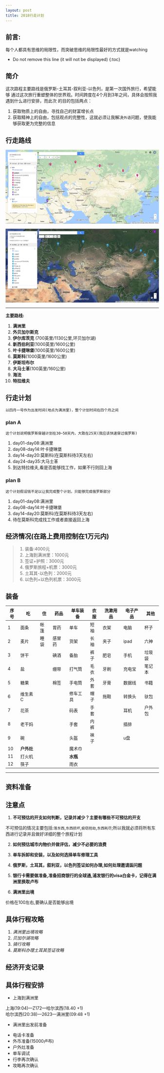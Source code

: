 ```yaml
---
layout: post
title: 2018行走计划
---
```


## 前言:
每个人都具有思维的局限性，而突破思维的局限性最好的方式就是watching

* Do not remove this line (it will not be displayed)
{:toc}

## 简介
这次路程主要路线是俄罗斯-土耳其-叙利亚-以色列，是第一次国外旅行，希望能够
通过这次旅行重塑整体的世界观。时间跨度在4个月到3年之间，具体会按照我遇到什么进行安排，而此次
的目的包括两点：

  1. 获取物质上的自由，寻找自己的财富增长点
  2. 获取精神上的自由，包括观点的完整性，这就必须让我解决`外语`问题，使我能够获取更为完整的信息

## 行走路线
![行走路线](/images/trip.png)

![行走路线](/images/trip1.png)

****************************************
**主要路线:**

1.  __满洲里__
2.  __外贝加尔斯克__
3.  __伊尔库茨克__ (700英里/1130公里,环贝加尔湖)
4.  __新西伯利亚__(1000英里/1600公里)
5.  __叶卡捷琳堡__(1000英里/1600公里)
6.  __莫斯科__(1000英里/1600公里)
7.  __伊斯坦布尔__
8.  __大马士革__(100英里/160公里)
9.  __海法__
10. __特拉维夫__


## 行走计划
    以四月一号作为出发时间(地点为满洲里)，整个计划时间在四个月之间

### plan A
    这个计划说明俄罗斯穿越计划在30~50天内，大致在25天(我应该快速穿过俄罗斯)

1. day01-day08:满洲里
2. day08-day14:叶卡捷琳堡
3. day14-day20:莫斯科(在莫斯科待3天左右)
4. day24-day35:大马士革
5. 到达特拉维夫,看是否能够找工作，如果不行则回上海

### plan B
    这个计划假设钱不足以让我完成整个计划，只能够完成俄罗斯部分

1. day01-day08:满洲里
2. day08-day14:叶卡捷琳堡
3. day14-day20:莫斯科(在莫斯科待3天左右)
4. 待在莫斯科完成找工作或者直接返回上海

## 经济情况(在路上费用控制在1万元内)
> 1. 装备:4000元<br>
> 2. 上海到满洲里：1000元<br>
> 3. 签证+护照：3000元<br>
> 4. 俄罗斯旅程+机票：3000元<br>
> 5. 土耳其-以色列：2000元<br>
> 6. 以色列+以色列机票：3000元<br>

## 装备

|序号|吃|住|药品|单车装备|衣服|洗漱用品|电子产品|其他|
|--|--|----|---|-------|----|-------|--------|----|
|1|面条|帐篷|胃药|单车|短袖|衣架|电脑|杯子|
|2|麦片|睡袋|感冒药|货架|长袖|夹子|ipad|六神|
|3|饼干|<br>|碘酒|备胎|裤子|肥皂|手机|垃圾袋|
|4|盐|<br>|绷带|打气筒|毛衣|牙刷|充电宝|笔记本|
|5|糖果|<br>|棉签|手电筒|外套|牙膏|数据线|书籍|
|6|维生素C|<br>|<br>|修车工具|帽子|拖鞋|转换头|驮包|
|7|花茶|<br>|<br>|码表|手套|<br>|耳机|户外包|
|8|老干妈|<br>|<br>|手套|内裤|<br>|插排||
|9|碗|<br>|<br>|头盔|袜子|<br>|u盘||
|10|<strong>户外灶|<br>|<br>|魔术巾|<br>|<br>|<br>||
|11|打火机|<br>|<br>|<strong>水瓶|<br>|<br>|<br>||
|12|筷子|<br>|<br>|雨衣|<br>|<br>|<br>||

****************************************

## 资料准备
## 注意点
1. **不可预估的开支如何判断，记录并减少？主要有哪些不可预估的开支**

不可预估的情况主要包括:`落东西`,`东西损坏`,`偷窃抢劫`,`东西耗尽`;所以我就必须将所有东西进行记录并且做好详细的整个旅程计划

2. **如何预估城市内物价并做评估，减少不必要的浪费**

3. **单车拆卸和安装，以及如何选择单车修理工具**

4. **俄罗斯，土耳其，叙利亚，以色列签证如何办理,如何处理邀请函问题**

5. **银行卡需要做准备,准备招商银行的全球通,浦发银行的visa白金卡，记得在满洲里换取卢布**

6. **满洲里出境**

价格在100左右,要确认是否能够出境

## 具体行程攻略
1. _满洲里出境攻略_
2. _贝加尔湖攻略_
3. _骑行攻略_
4. _莫斯科办理土耳其签证攻略_

## 经济开支记录

## 具体行程安排

* 上海到满洲里

上海(19:04)—Z172—哈尔滨西(18.40 +1) <br>
哈尔滨西(20:38)—2623—满洲里(09:48 +1) <br>

* 满洲里出发前准备

- 电话卡准备
- 外币准备(15000卢布)
- 户外灶准备
- 单车调试
- 行李再次确认
- 攻略再次确认
